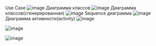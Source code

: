 Use Case 
![image](https://github.com/user-attachments/assets/f5611060-5dc4-4f28-beda-69f060cf8eae)
Диаграмма классов
![image](https://github.com/user-attachments/assets/ae945e29-273c-4b3f-b021-2b2974ec5edb)
Диаграмма классов(сгенерированная)
![image](https://github.com/user-attachments/assets/9db0c34a-478c-4e9f-acc6-928aa221c14b)
Sequence диаграмма 
![image](https://github.com/user-attachments/assets/458e96e2-f193-4731-957c-bab5e5cd1240)
Диаграмма активности(activity)
![image](https://github.com/user-attachments/assets/3b65789f-d12d-489e-97b1-0ea8dedcd47d)

![image](https://github.com/user-attachments/assets/9a112945-1429-467a-ac97-27d7df4fb1bb)

![image](https://github.com/user-attachments/assets/55c6c016-87d7-4f70-ab1d-c9527db42dfb)


